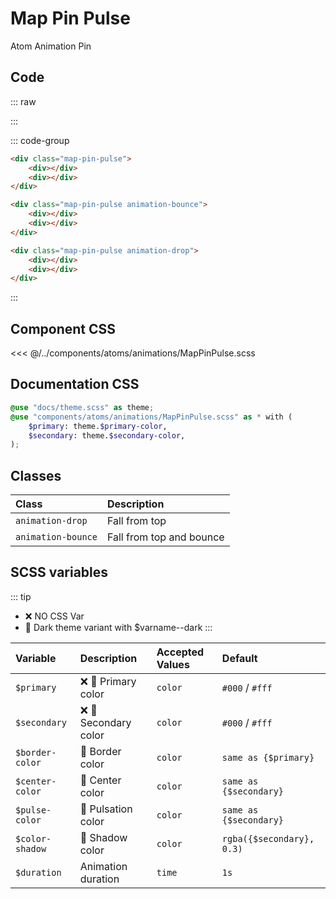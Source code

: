 # Map Pin Pulse
<Badge type="tip">Atom</Badge> <Badge type="info">Animation</Badge> <Badge type="info">Pin</Badge>

## Code

::: raw
<div class="dev-section">
    <div class="map-pin-pulse">
        <span></span>
        <span></span>
    </div>
    <div class="map-pin-pulse animation-bounce">
        <span></span>
        <span></span>
    </div>
    <div class="map-pin-pulse animation-drop">
        <span></span>
        <span></span>
    </div>
</div>
:::


::: code-group
```html [default]
<div class="map-pin-pulse">
    <div></div>
    <div></div>
</div>
```
```html [bounce]
<div class="map-pin-pulse animation-bounce">
    <div></div>
    <div></div>
</div>
```
```html [drop]
<div class="map-pin-pulse animation-drop">
    <div></div>
    <div></div>
</div>
```
:::


## Component CSS

<<< @/../components/atoms/animations/MapPinPulse.scss

## Documentation CSS

```scss
@use "docs/theme.scss" as theme;
@use "components/atoms/animations/MapPinPulse.scss" as * with (
    $primary: theme.$primary-color,
    $secondary: theme.$secondary-color,
);
```

## Classes

| Class              | Description              |
|:-------------------|:-------------------------|
| `animation-drop`   | Fall from top            |
| `animation-bounce` | Fall from top and bounce |

## SCSS variables
::: tip
- :x: NO CSS Var
- :first_quarter_moon_with_face: Dark theme variant with $varname--dark
:::

| Variable          | Description                                                          | Accepted Values | Default                   |
|:------------------|:---------------------------------------------------------------------|:----------------|:--------------------------|
| `$primary`        | :x: :first_quarter_moon_with_face: Primary color                     | `color`         | `#000` / `#fff`           |
| `$secondary`      | :x: :first_quarter_moon_with_face: Secondary color                   | `color`         | `#000` / `#fff`           |
| `$border-color`   | :first_quarter_moon_with_face: Border color                          | `color`         | `same as {$primary}`      |
| `$center-color`   | :first_quarter_moon_with_face: Center color                          | `color`         | `same as {$secondary}`    |
| `$pulse-color`    | :first_quarter_moon_with_face: Pulsation color                       | `color`         | `same as {$secondary}`    |
| `$color-shadow`   | :first_quarter_moon_with_face: Shadow color                          | `color`         | `rgba({$secondary}, 0.3)` |
| `$duration`       | Animation duration                                                   | `time`          | `1s`                      |


<style lang="scss">
@use "docs/theme.scss" as theme;
@use "components/atoms/animations/MapPinPulse.scss" as * with (
    $primary: theme.$primary-color,
    $secondary: theme.$secondary-color,
);
</style>